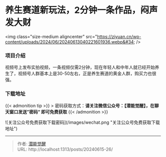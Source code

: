 # 养生赛道新玩法，2分钟一条作品，闷声发大财


&lt;img class=&#34;size-medium aligncenter&#34; src=&#34;https://ziyuan.cn/wp-content/uploads/2024/06/20240613040221601936.webp&#34; /&gt;

###  项目介绍

视频号上发布实拍视频，一条视频仅需2分钟，现在年轻人和中年人就已经开始养生了，视频号人群基本上是30-50左右，正是养生赛道的黄金人群，购买力也很强。

### 下载地址




{{&lt; admonition tip &gt;}}
&gt; 密码获取方式：**请关注微信公众号：【潜能觉醒】，在聊天窗口发送”密码“ 即可免费获取**
{{&lt; /admonition &gt;}}


![关注公众号免费获取下载密码](/images/wechat.png &#34;关注公众号免费获取下载地址&#34;)

---

> 作者: [潜能觉醒](/)  
> URL: http://localhost:1313/posts/20240615-26/  

